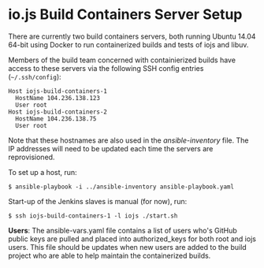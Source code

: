# io.js Build Containers Server Setup

There are currently two build containers servers, both running Ubuntu 14.04
64-bit using Docker to run containerized builds and tests of iojs and libuv.

Members of the build team concerned with containierized builds have access to
these servers via the following SSH config entries (`~/.ssh/config`):

```text
Host iojs-build-containers-1
  HostName 104.236.138.123
  User root
Host iojs-build-containers-2
  HostName 104.236.138.75
  User root
```

Note that these hostnames are also used in the *ansible-inventory* file.
The IP addresses will need to be updated each time the servers
are reprovisioned.

To set up a host, run:

```text
$ ansible-playbook -i ../ansible-inventory ansible-playbook.yaml
```

Start-up of the Jenkins slaves is manual (for now), run:

```text
$ ssh iojs-build-containers-1 -l iojs ./start.sh
``` 

**Users**: The ansible-vars.yaml file contains a list of users who's GitHub
public keys are pulled and placed into authorized_keys for both root and
iojs users. This file should be updates when new users are added to the build
project who are able to help maintain the containerized builds.
